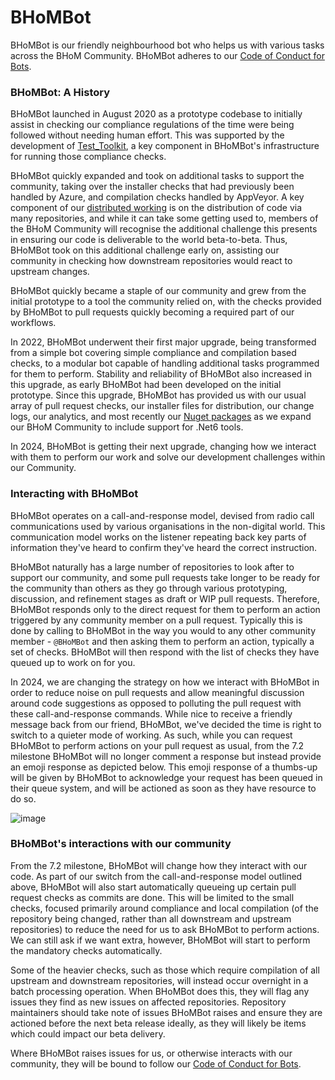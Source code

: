 # BHoMBot

BHoMBot is our friendly neighbourhood bot who helps us with various tasks across the BHoM Community. BHoMBot adheres to our [Code of Conduct for Bots](https://github.com/BHoM/BHoM/blob/develop/docs/CODE_OF_CONDUCT_FOR_BOTS.md).

### BHoMBot: A History

BHoMBot launched in August 2020 as a prototype codebase to initially assist in checking our compliance regulations of the time were being followed without needing human effort. This was supported by the development of [Test_Toolkit](https://github.com/BHoM/Test_Toolkit), a key component in BHoMBot's infrastructure for running those compliance checks.

BHoMBot quickly expanded and took on additional tasks to support the community, taking over the installer checks that had previously been handled by Azure, and compilation checks handled by AppVeyor. A key component of our [distributed working](https://bhom.xyz/documentation/Basics/Technical-philosophy-of-the-BHoM/#the-approach-to-coding) is on the distribution of code via many repositories, and while it can take some getting used to, members of the BHoM Community will recognise the additional challenge this presents in ensuring our code is deliverable to the world beta-to-beta. Thus, BHoMBot took on this additional challenge early on, assisting our community in checking how downstream repositories would react to upstream changes.

BHoMBot quickly became a staple of our community and grew from the initial prototype to a tool the community relied on, with the checks provided by BHoMBot to pull requests quickly becoming a required part of our workflows.

In 2022, BHoMBot underwent their first major upgrade, being transformed from a simple bot covering simple compliance and compilation based checks, to a modular bot capable of handling additional tasks programmed for them to perform. Stability and reliability of BHoMBot also increased in this upgrade, as early BHoMBot had been developed on the initial prototype. Since this upgrade, BHoMBot has provided us with our usual array of pull request checks, our installer files for distribution, our change logs, our analytics, and most recently our [Nuget packages](https://www.nuget.org/profiles/BHoM) as we expand our BHoM Community to include support for .Net6 tools.

In 2024, BHoMBot is getting their next upgrade, changing how we interact with them to perform our work and solve our development challenges within our Community.

### Interacting with BHoMBot

BHoMBot operates on a call-and-response model, devised from radio call communications used by various organisations in the non-digital world. This communication model works on the listener repeating back key parts of information they've heard to confirm they've heard the correct instruction.

BHoMBot naturally has a large number of repositories to look after to support our community, and some pull requests take longer to be ready for the community than others as they go through various prototyping, discussion, and refinement stages as draft or WIP pull requests. Therefore, BHoMBot responds only to the direct request for them to perform an action triggered by any community member on a pull request. Typically this is done by calling to BHoMBot in the way you would to any other community member - `@BHoMBot` and then asking them to perform an action, typically a set of checks. BHoMBot will then respond with the list of checks they have queued up to work on for you.

In 2024, we are changing the strategy on how we interact with BHoMBot in order to reduce noise on pull requests and allow meaningful discussion around code suggestions as opposed to polluting the pull request with these call-and-response commands. While nice to receive a friendly message back from our friend, BHoMBot, we've decided the time is right to switch to a quieter mode of working. As such, while you can request BHoMBot to perform actions on your pull request as usual, from the 7.2 milestone BHoMBot will no longer comment a response but instead provide an emoji response as depicted below. This emoji response of a thumbs-up will be given by BHoMBot to acknowledge your request has been queued in their queue system, and will be actioned as soon as they have resource to do so.

![image](https://github.com/BHoM/Mongo_Toolkit/assets/18049174/46bc68a5-c916-46fc-830b-ba06b416de54)

### BHoMBot's interactions with our community

From the 7.2 milestone, BHoMBot will change how they interact with our code. As part of our switch from the call-and-response model outlined above, BHoMBot will also start automatically queueing up certain pull request checks as commits are done. This will be limited to the small checks, focused primarily around compliance and local compilation (of the repository being changed, rather than all downstream and upstream repositories) to reduce the need for us to ask BHoMBot to perform actions. We can still ask if we want extra, however, BHoMBot will start to perform the mandatory checks automatically.

Some of the heavier checks, such as those which require compilation of all upstream and downstream repositories, will instead occur overnight in a batch processing operation. When BHoMBot does this, they will flag any issues they find as new issues on affected repositories. Repository maintainers should take note of issues BHoMBot raises and ensure they are actioned before the next beta release ideally, as they will likely be items which could impact our beta delivery.

Where BHoMBot raises issues for us, or otherwise interacts with our community, they will be bound to follow our [Code of Conduct for Bots](https://github.com/BHoM/BHoM/blob/develop/docs/CODE_OF_CONDUCT_FOR_BOTS.md).